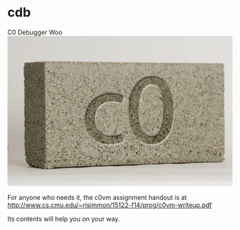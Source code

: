 # cdb
C0 Debugger Woo
![Logo](logo.png)

For anyone who needs it, the c0vm assignment handout is at http://www.cs.cmu.edu/~rjsimmon/15122-f14/prog/c0vm-writeup.pdf

Its contents will help you on your way.